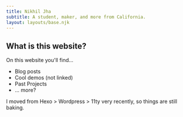 ```yaml
---
title: Nikhil Jha
subtitle: A student, maker, and more from California.
layout: layouts/base.njk
---
```



## What is this website?

On this website you'll find...

- Blog posts
- Cool demos (not linked)
- Past Projects
- ... more?

I moved from Hexo > Wordpress > 11ty very recently, so things are still baking.
